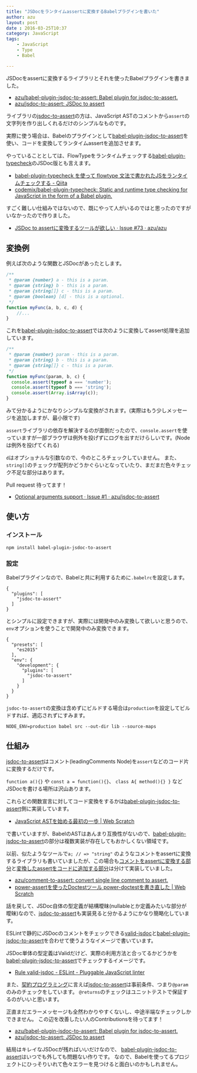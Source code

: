```yaml
---
title: "JSDocをランタイムassertに変換するBabelプラグインを書いた"
author: azu
layout: post
date : 2016-03-25T10:37
category: JavaScript
tags:
    - JavaScript
    - Type
    - Babel

---
```


JSDocをassertに変換するライブラリとそれを使ったBabelプラグインを書きました。

- [azu/babel-plugin-jsdoc-to-assert: Babel plugin for jsdoc-to-assert.](https://github.com/azu/babel-plugin-jsdoc-to-assert)
- [azu/jsdoc-to-assert: JSDoc to assert](https://github.com/azu/jsdoc-to-assert)

ライブラリの[jsdoc-to-assert](https://github.com/azu/jsdoc-to-assert "jsdoc-to-assert")の方は、JavaScript ASTのコメントから`assert`の文字列を作り出しくれるだけのシンプルなものです。

実際に使う場合は、Babelのプラグインとして[babel-plugin-jsdoc-to-assert](https://github.com/azu/babel-plugin-jsdoc-to-assert "babel-plugin-jsdoc-to-assert")を使い、コードを変換してランタイムassertを追加させます。

やっていることとしては、FlowTypeをランタイムチェックする[babel-plugin-typecheck](https://github.com/codemix/babel-plugin-typecheck "babel-plugin-typecheck")のJSDoc版とも言えます。

- [babel-plugin-typecheck を使って flowtype 文法で書かれたJSをランタイムチェックする - Qiita](http://qiita.com/mizchi/items/30a5f9560e86e0d5ab31)
- [codemix/babel-plugin-typecheck: Static and runtime type checking for JavaScript in the form of a Babel plugin.](https://github.com/codemix/babel-plugin-typecheck)

すごく難しい仕組みではないので、既にやって人がいるのではと思ったのですがいなかったので作りました。

- [JSDoc to assertに変換するツールが欲しい · Issue #73 · azu/azu](https://github.com/azu/azu/issues/73 "JSDoc to assertに変換するツールが欲しい · Issue #73 · azu/azu")


## 変換例

例えば次のような関数とJSDocがあったとします。

```js
/**
 * @param {number} a - this is a param.
 * @param {string} b - this is a param.
 * @param {string[]} c - this is a param.
 * @param {boolean} [d] - this is a optional.
 */
function myFunc(a, b, c, d) {
	//...
}
```

これを[babel-plugin-jsdoc-to-assert](https://github.com/azu/babel-plugin-jsdoc-to-assert "babel-plugin-jsdoc-to-assert")では次のように変換してassert処理を追加しています。

```js
/**
 * @param {number} param - this is a param.
 * @param {string} b - this is a param.
 * @param {string[]} c - this is a param.
 */
function myFunc(param, b, c) {
  console.assert(typeof a === 'number');
  console.assert(typeof b === 'string');
  console.assert(Array.isArray(c));
}
```

みて分かるようにかなりシンプルな変換がされます。(実際はもう少しメッセージを追加しますが、最小限です)

`assert`ライブラリの依存を解決するのが面倒だったので、`console.assert`を使っていますが一部ブラウザは例外を投げずにログを出すだけらしいです。(Nodeは例外を投げてくれる)

`d`はオプショナルな引数なので、今のところチェックしていません。
また、`string[]`のチェックが配列かどうかぐらいとなっていたり、まだまだ色々チェック不足な部分はあります。

Pull request 待ってます！

- [Optional arguments support · Issue #1 · azu/jsdoc-to-assert](https://github.com/azu/jsdoc-to-assert/issues/1 "Optional arguments support · Issue #1 · azu/jsdoc-to-assert")

## 使い方

### インストール

	npm install babel-plugin-jsdoc-to-assert

### 設定

Babelプラグインなので、Babelと共に利用するために`.babelrc`を設定します。

```
{
  "plugins": [
    "jsdoc-to-assert"
  ]
}
```

とシンプルに設定できますが、実際には開発中のみ変換して欲しいと思うので、`env`オプションを使うことで開発中のみ変換できます。

```
{
  "presets": [
    "es2015"
  ],
  "env": {
    "development": {
      "plugins": [
        "jsdoc-to-assert"
      ]
    }
  }
}
```

`jsdoc-to-assert`の変換は含めずにビルドする場合は`production`を設定してビルドすれば、適応されずにすみます。

	NODE_ENV=production babel src --out-dir lib --source-maps
	
## 仕組み

[jsdoc-to-assert](https://github.com/azu/jsdoc-to-assert "jsdoc-to-assert")はコメント(leadingComments Node)を`assert`などのコード片に変換するだけです。

`function a(){}` や `const a = function(){}`、 `class A{ method(){} }` などJSDocを書ける場所は沢山あります。

これらどの関数宣言に対してコード変換をするかは[babel-plugin-jsdoc-to-assert](https://github.com/azu/babel-plugin-jsdoc-to-assert "babel-plugin-jsdoc-to-assert")側に実装しています。

- [JavaScript ASTを始める最初の一歩 | Web Scratch](http://efcl.info/2016/03/06/ast-first-step/ "JavaScript ASTを始める最初の一歩 | Web Scratch")

で書いていますが、BabelのASTはあんまり互換性がないので、[babel-plugin-jsdoc-to-assert](https://github.com/azu/babel-plugin-jsdoc-to-assert "babel-plugin-jsdoc-to-assert")の部分は複数実装が存在してもおかしくない領域です。

以前、似たようなツールで`a; // => "string"` のようなコメントをassertに変換するライブラリも書いていましたが、この場合も[コメントをassertに変換する部分](https://github.com/azu/comment-to-assert)と[変換したassertをコードに追加する部分](https://github.com/azu/power-doctest)は分けて実装していました。

- [azu/comment-to-assert: convert single line comment to assert.](https://github.com/azu/comment-to-assert)
- [power-assertを使ったDoctestツール power-doctestを書き直した | Web Scratch](http://efcl.info/2015/08/10/power-doctest1.0/)

話を戻して、JSDoc自体の型定義が結構曖昧(nullableとか定義みたいな部分が曖昧)なので、[jsdoc-to-assert](https://github.com/azu/jsdoc-to-assert "jsdoc-to-assert")も実装見ると分かるようにかなり簡略化しています。

ESLintで静的にJSDocのコメントをチェックできる[valid-jsdoc](http://eslint.org/docs/rules/valid-jsdoc "valid-jsdoc")と[babel-plugin-jsdoc-to-assert](https://github.com/azu/babel-plugin-jsdoc-to-assert "babel-plugin-jsdoc-to-assert")を合わせて使うようなイメージで書いています。

JSDoc単体の型定義はValidだけど、実際の利用方法と合ってるかどうかを[babel-plugin-jsdoc-to-assert](https://github.com/azu/babel-plugin-jsdoc-to-assert "babel-plugin-jsdoc-to-assert")でチェックするイメージです。

- [Rule valid-jsdoc - ESLint - Pluggable JavaScript linter](http://eslint.org/docs/rules/valid-jsdoc "Rule valid-jsdoc - ESLint - Pluggable JavaScript linter")

また、[契約プログラミング](https://ja.wikipedia.org/wiki/%E5%A5%91%E7%B4%84%E3%83%97%E3%83%AD%E3%82%B0%E3%83%A9%E3%83%9F%E3%83%B3%E3%82%B0 "契約プログラミング")に言えば[jsdoc-to-assert](https://github.com/azu/jsdoc-to-assert "jsdoc-to-assert")は事前条件、つまり`@param`のみのチェックをしています。
`@returns`のチェックはユニットテストで保証するのがいいと思います。

正直まだエラーメッセージも全然わかりやすくないし、中途半端なチェックしかできません。
この辺を改善したい人のContributionsを待ってます！

- [azu/babel-plugin-jsdoc-to-assert: Babel plugin for jsdoc-to-assert.](https://github.com/azu/babel-plugin-jsdoc-to-assert)
- [azu/jsdoc-to-assert: JSDoc to assert](https://github.com/azu/jsdoc-to-assert)

結局はキレイなJSDocが残ればいいだけなので、
[babel-plugin-jsdoc-to-assert](https://github.com/azu/babel-plugin-jsdoc-to-assert "babel-plugin-jsdoc-to-assert")はいつでも外しても問題ない作りです。
なので、Babelを使ってるプロジェクトにひっそりいれて色々エラーを見つけると面白いのかもしれません。